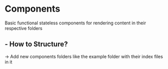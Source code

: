 # Components
Basic functional stateless components for rendering content in their respective folders

## - How to Structure?
 -> Add new components folders like the example folder with their index files in it